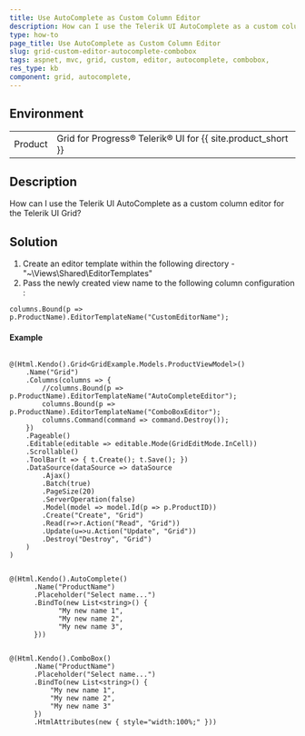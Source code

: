 ```yaml
---
title: Use AutoComplete as Custom Column Editor
description: How can I use the Telerik UI AutoComplete as a custom column editor for the Telerik UI Grid?
type: how-to
page_title: Use AutoComplete as Custom Column Editor
slug: grid-custom-editor-autocomplete-combobox
tags: aspnet, mvc, grid, custom, editor, autocomplete, combobox,
res_type: kb
component: grid, autocomplete, 
---
```


## Environment

<table>
 <tr>
  <td>Product</td>
  <td>Grid for Progress® Telerik® UI for {{ site.product_short }} </td>
 </tr>
</table>

## Description

How can I use the Telerik UI AutoComplete as a custom column editor for the Telerik UI Grid?

## Solution 

1. Create an editor template within the following directory - "~\Views\Shared\EditorTemplates\"
2. Pass the newly created view name to the following column configuration : 

```
columns.Bound(p => p.ProductName).EditorTemplateName("CustomEditorName");
```

#### Example
```Index.cshtml

@(Html.Kendo().Grid<GridExample.Models.ProductViewModel>()
    .Name("Grid")
    .Columns(columns => {
        //columns.Bound(p => p.ProductName).EditorTemplateName("AutoCompleteEditor");
        columns.Bound(p => p.ProductName).EditorTemplateName("ComboBoxEditor");
        columns.Command(command => command.Destroy());
    })
    .Pageable()
    .Editable(editable => editable.Mode(GridEditMode.InCell))
    .Scrollable()
    .ToolBar(t => { t.Create(); t.Save(); })
    .DataSource(dataSource => dataSource
        .Ajax()
        .Batch(true)
        .PageSize(20)
        .ServerOperation(false)
        .Model(model => model.Id(p => p.ProductID))
        .Create("Create", "Grid")
        .Read(r=>r.Action("Read", "Grid"))
        .Update(u=>u.Action("Update", "Grid"))
        .Destroy("Destroy", "Grid")
    )
)

```
```AutoCompleteEditor.cshtml

@(Html.Kendo().AutoComplete()
      .Name("ProductName")
      .Placeholder("Select name...")
      .BindTo(new List<string>() {
            "My new name 1",
            "My new name 2",
            "My new name 3",
      }))

```
```ComboBoxEditor.cshtml

@(Html.Kendo().ComboBox()
      .Name("ProductName")
      .Placeholder("Select name...")
      .BindTo(new List<string>() {
          "My new name 1",
          "My new name 2",
          "My new name 3"
      })
      .HtmlAttributes(new { style="width:100%;" }))

```